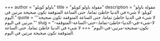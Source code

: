 +++
author = "باولو كويلو"
title = "مقولة باولو كويلو"
description = "مقولة باولو كويلو: لا شيء في الدنيا خاطئ تماما، حتى الساعة المتوقفة تكون صحيحة مرتين في اليوم."
quote = '''لا شيء في الدنيا خاطئ تماما، حتى الساعة المتوقفة تكون صحيحة مرتين في اليوم.'''
slug = "لا-شيء-في-الدنيا-خاطئ-تماما،-حتى-الساعة-المتوقفة-تكون-صحيحة-مرتين-في-اليوم"
+++
لا شيء في الدنيا خاطئ تماما، حتى الساعة المتوقفة تكون صحيحة مرتين في اليوم.
